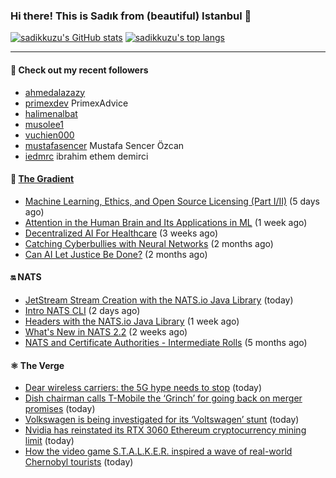 ### Hi there! This is Sadık from (beautiful) Istanbul 👋

[![sadikkuzu's GitHub stats](https://github-readme-stats.vercel.app/api?username=sadikkuzu&show_icons=true&theme=dark&hide=stars&hide_title=true)](https://github.com/sadikkuzu)
[![sadikkuzu's top langs](https://github-readme-stats.vercel.app/api/top-langs/?username=sadikkuzu&langs_count=6&layout=compact&theme=dark&hide_title=true)](https://github.com/sadikkuzu)

---

#### 🔭 Check out my recent followers

- [ahmedalazazy](https://github.com/ahmedalazazy) 
- [primexdev](https://github.com/primexdev) PrimexAdvice
- [halimenalbat](https://github.com/halimenalbat) 
- [musolee1](https://github.com/musolee1) 
- [vuchien000](https://github.com/vuchien000) 
- [mustafasencer](https://github.com/mustafasencer) Mustafa Sencer Özcan
- [iedmrc](https://github.com/iedmrc) ibrahim ethem demirci


#### 🔻 [The Gradient](https://thegradient.pub)

- [Machine Learning, Ethics, and Open Source Licensing (Part I/II)](https://thegradient.pub/machine-learning-ethics-and-open-source-licensing/) (5 days ago)
- [Attention in the Human Brain and Its Applications in ML](https://thegradient.pub/attention-in-human-brain-and-its-applications-in-ml/) (1 week ago)
- [Decentralized AI For Healthcare](https://thegradient.pub/decentralized-ai-for-healthcare/) (3 weeks ago)
- [Catching Cyberbullies with Neural Networks](https://thegradient.pub/catching-cyberbullies-with-neural-networks/) (2 months ago)
- [Can AI Let Justice Be Done?](https://thegradient.pub/robot-judges/) (2 months ago)


#### 🔛 NATS

- [JetStream Stream Creation with the NATS.io Java Library](https://nats.io/blog/jetstream-java-client-01-stream-create/) (today)
- [Intro NATS CLI](https://nats.io/blog/nats-cli-intro/) (2 days ago)
- [Headers with the NATS.io Java Library](https://nats.io/blog/headers-java-client/) (1 week ago)
- [What&#39;s New in NATS 2.2](https://nats.io/blog/nats-whats-new-22/) (2 weeks ago)
- [NATS and Certificate Authorities - Intermediate Rolls](https://nats.io/blog/nats-blogpost-ca/) (5 months ago)


#### ⚛ The Verge

- [Dear wireless carriers: the 5G hype needs to stop](https://www.theverge.com/2021/4/29/22409675/verizon-att-tmobile-5g-mmwave-c-band) (today)
- [Dish chairman calls T-Mobile the ‘Grinch’ for going back on merger promises](https://www.theverge.com/2021/4/29/22409800/dish-charlie-ergen-t-mobile-cdma-shutdown-grinch) (today)
- [Volkswagen is being investigated for its ‘Voltswagen’ stunt](https://www.theverge.com/2021/4/29/22409940/volkswagen-voltswagen-sec-probe-investigation-april-fools) (today)
- [Nvidia has reinstated its RTX 3060 Ethereum cryptocurrency mining limit](https://www.theverge.com/2021/4/29/22409838/nvidia-rtx-3060-etherium-cryptocurrency-mining-limit-back-driver-update) (today)
- [How the video game S.T.A.L.K.E.R. inspired a wave of real-world Chernobyl tourists](https://www.theverge.com/2021/4/29/22403796/stalker-chernobyl-exclusion-zone-tourists) (today)



